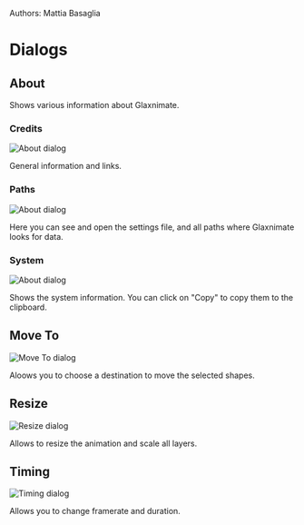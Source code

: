Authors: Mattia Basaglia

# Dialogs

## About

Shows various information about Glaxnimate.

### Credits

![About dialog](/img/screenshots/dialogs/about_credits.png)

General information and links.

### Paths

![About dialog](/img/screenshots/dialogs/about_paths.png)

Here you can see and open the settings file, and all paths where Glaxnimate looks for data.

### System

![About dialog](/img/screenshots/dialogs/about_system.png)

Shows the system information. You can click on "Copy" to copy them to the clipboard.

## Move To

![Move To dialog](/img/screenshots/dialogs/move_to.png)

Aloows you to choose a destination to move the selected shapes.

## Resize

![Resize dialog](/img/screenshots/dialogs/resize.png)

Allows to resize the animation and scale all layers.

## Timing

![Timing dialog](/img/screenshots/dialogs/timing.png)

Allows you to change framerate and duration.
